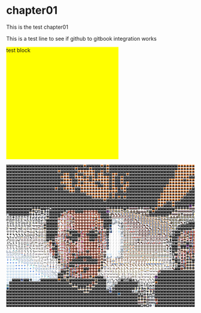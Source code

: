 # chapter01

This is the test chapter01

This is a test line to see if github to gitbook integration works

<div style="width:300px; height:300px; background-color:yellow; display:block;">test block</div>

![](emojibooth.jpg)
